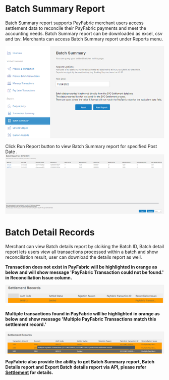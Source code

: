 # Batch Summary Report
Batch Summary report supports PayFabric merchant users access settlement data to reconcile their PayFabric payments and meet the accounting needs. Batch Summary report can be downloaded as excel, csv and tsv.
Merchants can access Batch Summary report under Reports menu.

![BatchSummary](./Screenshots/BatchSummary.png)

Click Run Report button to view Batch Summary report for specified Post Date .
![BatchSummaryReport](./Screenshots/BatchSummaryReport.png)

# Batch Detail Records
Merchant can view Batch details report by clciking the Batch ID, Batch detail report lets users view all transactions processed within a batch and show reconciliation result, user can download the details report as well.

<b>Transaction does not exist in PayFabric will be highlighted in orange as below and will show message 'PayFabric Transaction could not be found.' in Reconciliation Issue column. <b>
  
![BatchDetails-NotFound](./Screenshots/BatchDetails-NotFound.png)

<b>Multiple transactions found in PayFabric will be highlighted in orange as below and show message 'Multiple PayFabric Transactions match this settlement record.'<b>

![MultipleTransactions](./Screenshots/BatchDetails-MultipleTransactions.png)
  
<b>PayFabric also provide the ability to get Batch Summary report, Batch Details report and Export Batch details report via API, please refer [Settlement](https://github.com/PayFabric/APIs/blob/R20/PayFabric/Sections/Settlement.md#settlement) for details.</b>
  



